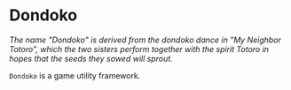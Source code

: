 # Dondoko
*The name "Dondoko" is derived from the dondoko dance in "My Neighbor Totoro", which the two sisters perform together with the spirit Totoro in hopes that the seeds they sowed will sprout.*

`Dondoko` is a game utility framework.